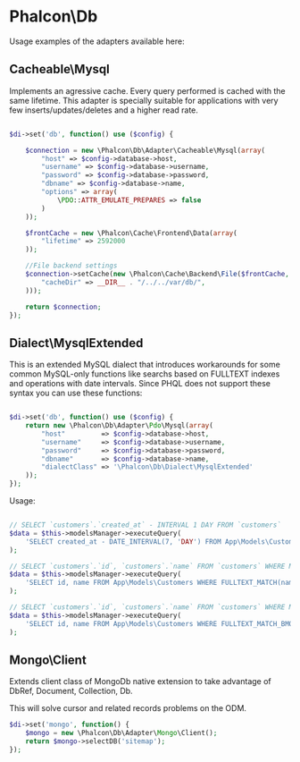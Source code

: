 Phalcon\Db
==========

Usage examples of the adapters available here:

Cacheable\Mysql
---------------
Implements an agressive cache. Every query performed is cached with the same lifetime.
This adapter is specially suitable for applications with very few inserts/updates/deletes
and a higher read rate.

```php

$di->set('db', function() use ($config) {

	$connection = new \Phalcon\Db\Adapter\Cacheable\Mysql(array(
		"host" => $config->database->host,
		"username" => $config->database->username,
		"password" => $config->database->password,
		"dbname" => $config->database->name,
		"options" => array(
			\PDO::ATTR_EMULATE_PREPARES => false
		)
	));

	$frontCache = new \Phalcon\Cache\Frontend\Data(array(
		"lifetime" => 2592000
	));

	//File backend settings
	$connection->setCache(new \Phalcon\Cache\Backend\File($frontCache, array(
		"cacheDir" => __DIR__ . "/../../var/db/",
	)));

	return $connection;
});

```

Dialect\MysqlExtended
---------------------
This is an extended MySQL dialect that introduces workarounds for some common MySQL-only functions like
searchs based on FULLTEXT indexes and operations with date intervals. Since PHQL does not support
these syntax you can use these functions:

```php

$di->set('db', function() use ($config) {
	return new \Phalcon\Db\Adapter\Pdo\Mysql(array(
		"host"         => $config->database->host,
		"username"     => $config->database->username,
		"password"     => $config->database->password,
		"dbname"       => $config->database->name,
		"dialectClass" => '\Phalcon\Db\Dialect\MysqlExtended'
	));
});

```

Usage:

```php

// SELECT `customers`.`created_at` - INTERVAL 1 DAY FROM `customers`
$data = $this->modelsManager->executeQuery(
	'SELECT created_at - DATE_INTERVAL(7, 'DAY') FROM App\Models\Customers'
);

// SELECT `customers`.`id`, `customers`.`name` FROM `customers` WHERE MATCH(`customers`.`name`, `customers`.`description`) AGAINST ("+CEO")
$data = $this->modelsManager->executeQuery(
	'SELECT id, name FROM App\Models\Customers WHERE FULLTEXT_MATCH(name, description, "+CEO")'
);

// SELECT `customers`.`id`, `customers`.`name` FROM `customers` WHERE MATCH(`customers`.`name`, `customers`.`description`) AGAINST ("+CEO" IN BOOLEAN MODE)
$data = $this->modelsManager->executeQuery(
	'SELECT id, name FROM App\Models\Customers WHERE FULLTEXT_MATCH_BMODE(name, description, "+CEO")'
);

```

Mongo\Client
------------
Extends client class of MongoDb native extension to take advantage of DbRef, Document, Collection, Db.

This will solve cursor and related records problems on the ODM.

```php
$di->set('mongo', function() {
    $mongo = new \Phalcon\Db\Adapter\Mongo\Client();
    return $mongo->selectDB('sitemap');
});
```


